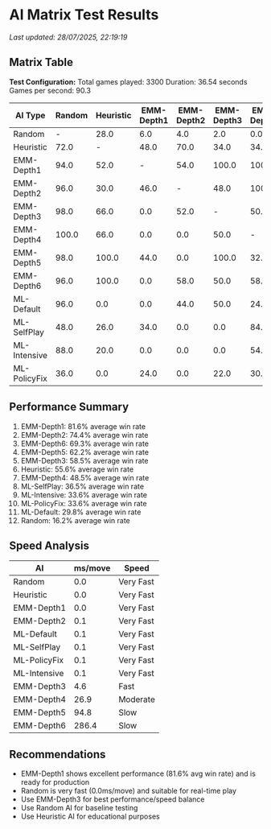 # AI Matrix Test Results

_Last updated: 28/07/2025, 22:19:19_

## Matrix Table

**Test Configuration:**
  Total games played: 3300
  Duration: 36.54 seconds
  Games per second: 90.3

| AI Type | Random | Heuristic | EMM-Depth1 | EMM-Depth2 | EMM-Depth3 | EMM-Depth4 | EMM-Depth5 | EMM-Depth6 | ML-Default | ML-SelfPlay | ML-Intensive | ML-PolicyFix |
| --- | --- | --- | --- | --- | --- | --- | --- | --- | --- | --- | --- | --- |
| Random | - | 28.0 | 6.0 | 4.0 | 2.0 | 0.0 | 2.0 | 4.0 | 4.0 | 52.0 | 12.0 | 64.0 |
| Heuristic | 72.0 | - | 48.0 | 70.0 | 34.0 | 34.0 | 0.0 | 0.0 | 100.0 | 74.0 | 80.0 | 100.0 |
| EMM-Depth1 | 94.0 | 52.0 | - | 54.0 | 100.0 | 100.0 | 56.0 | 100.0 | 100.0 | 66.0 | 100.0 | 76.0 |
| EMM-Depth2 | 96.0 | 30.0 | 46.0 | - | 48.0 | 100.0 | 100.0 | 42.0 | 56.0 | 100.0 | 100.0 | 100.0 |
| EMM-Depth3 | 98.0 | 66.0 | 0.0 | 52.0 | - | 50.0 | 0.0 | 50.0 | 50.0 | 100.0 | 100.0 | 78.0 |
| EMM-Depth4 | 100.0 | 66.0 | 0.0 | 0.0 | 50.0 | - | 68.0 | 42.0 | 76.0 | 16.0 | 46.0 | 70.0 |
| EMM-Depth5 | 98.0 | 100.0 | 44.0 | 0.0 | 100.0 | 32.0 | - | 0.0 | 100.0 | 66.0 | 70.0 | 74.0 |
| EMM-Depth6 | 96.0 | 100.0 | 0.0 | 58.0 | 50.0 | 58.0 | 100.0 | - | 100.0 | 72.0 | 70.0 | 58.0 |
| ML-Default | 96.0 | 0.0 | 0.0 | 44.0 | 50.0 | 24.0 | 0.0 | 0.0 | - | 36.0 | 28.0 | 50.0 |
| ML-SelfPlay | 48.0 | 26.0 | 34.0 | 0.0 | 0.0 | 84.0 | 34.0 | 28.0 | 64.0 | - | 50.0 | 34.0 |
| ML-Intensive | 88.0 | 20.0 | 0.0 | 0.0 | 0.0 | 54.0 | 30.0 | 30.0 | 72.0 | 50.0 | - | 26.0 |
| ML-PolicyFix | 36.0 | 0.0 | 24.0 | 0.0 | 22.0 | 30.0 | 26.0 | 42.0 | 50.0 | 66.0 | 74.0 | - |


## Performance Summary

1. EMM-Depth1: 81.6% average win rate
2. EMM-Depth2: 74.4% average win rate
3. EMM-Depth6: 69.3% average win rate
4. EMM-Depth5: 62.2% average win rate
5. EMM-Depth3: 58.5% average win rate
6. Heuristic: 55.6% average win rate
7. EMM-Depth4: 48.5% average win rate
8. ML-SelfPlay: 36.5% average win rate
9. ML-Intensive: 33.6% average win rate
10. ML-PolicyFix: 33.6% average win rate
11. ML-Default: 29.8% average win rate
12. Random: 16.2% average win rate

## Speed Analysis

| AI | ms/move | Speed |
|---|---|---|
| Random | 0.0 | Very Fast |
| Heuristic | 0.0 | Very Fast |
| EMM-Depth1 | 0.0 | Very Fast |
| EMM-Depth2 | 0.1 | Very Fast |
| ML-Default | 0.1 | Very Fast |
| ML-SelfPlay | 0.1 | Very Fast |
| ML-PolicyFix | 0.1 | Very Fast |
| ML-Intensive | 0.1 | Very Fast |
| EMM-Depth3 | 4.6 | Fast |
| EMM-Depth4 | 26.9 | Moderate |
| EMM-Depth5 | 94.8 | Slow |
| EMM-Depth6 | 286.4 | Slow |


## Recommendations

- EMM-Depth1 shows excellent performance (81.6% avg win rate) and is ready for production
- Random is very fast (0.0ms/move) and suitable for real-time play
- Use EMM-Depth3 for best performance/speed balance
- Use Random AI for baseline testing
- Use Heuristic AI for educational purposes
